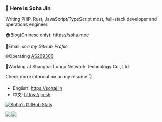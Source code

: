 ### 🎉 Here is Soha Jin

Writing PHP, Rust, JavaScript/TypeScript most, full-stack developer and operations engineer.

🏠Blog(Chinese only): https://soha.moe

📧Email: *see my GitHub Profile*

🌐Operating [AS209306](https://bgp.he.net/AS209306)

💼Working at Shanghai Luogu Network Technology Co., Ltd.

Check more information on my résumé 👇
  - English: https://sohaj.in
  - 中文: https://jin.sh

[![Soha's GitHub Stats]()](https://github.com/anuraghazra/github-readme-stats)

<img align="left" src="https://github-readme-stats.vercel.app/api?username=moesoha&show_icons=true" />
<img align="left" src="https://github-readme-stats.vercel.app/api/top-langs/?username=moesoha&layout=compact" />
